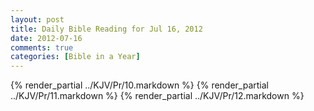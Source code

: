 ```yaml
---
layout: post
title: Daily Bible Reading for Jul 16, 2012
date: 2012-07-16
comments: true
categories: [Bible in a Year]
---
```

{% render_partial ../KJV/Pr/10.markdown %}
{% render_partial ../KJV/Pr/11.markdown %}
{% render_partial ../KJV/Pr/12.markdown %}
